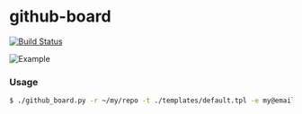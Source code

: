 # github-board
[![Build Status](https://travis-ci.org/bayandin/github-board.png)](https://travis-ci.org/bayandin/github-board)

![Example](https://raw.github.com/bayandin/github-board/master/example.png)

### Usage
```bash
$ ./github_board.py -r ~/my/repo -t ./templates/default.tpl -e my@email.com
```
